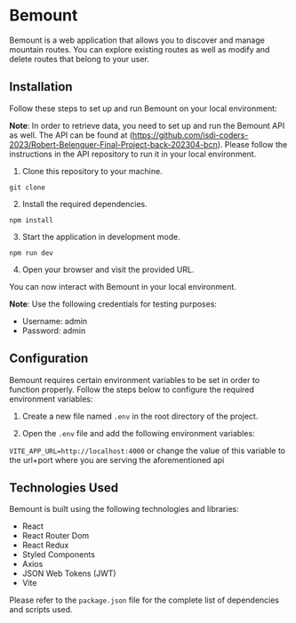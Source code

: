 # Bemount

Bemount is a web application that allows you to discover and manage mountain routes. You can explore existing routes as well as modify and delete routes that belong to your user.

## Installation

Follow these steps to set up and run Bemount on your local environment:

**Note**: In order to retrieve data, you need to set up and run the Bemount API as well. The API can be found at (https://github.com/isdi-coders-2023/Robert-Belenguer-Final-Project-back-202304-bcn). Please follow the instructions in the API repository to run it in your local environment.

1. Clone this repository to your machine.

`git clone `

2. Install the required dependencies.

`npm install`

3. Start the application in development mode.

`npm run dev`

4. Open your browser and visit the provided URL.

You can now interact with Bemount in your local environment.

**Note**: Use the following credentials for testing purposes:

- Username: admin
- Password: admin

## Configuration

Bemount requires certain environment variables to be set in order to function properly. Follow the steps below to configure the required environment variables:

1. Create a new file named `.env` in the root directory of the project.

2. Open the `.env` file and add the following environment variables:

`VITE_APP_URL=http://localhost:4000` or change the value of this variable to the url+port where you are serving the aforementioned api

## Technologies Used

Bemount is built using the following technologies and libraries:

- React
- React Router Dom
- React Redux
- Styled Components
- Axios
- JSON Web Tokens (JWT)
- Vite

Please refer to the `package.json` file for the complete list of dependencies and scripts used.
